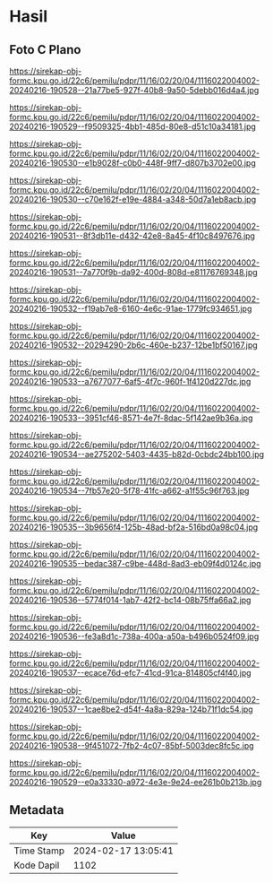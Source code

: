 # Hasil

## Foto C Plano

https://sirekap-obj-formc.kpu.go.id/22c6/pemilu/pdpr/11/16/02/20/04/1116022004002-20240216-190528--21a77be5-927f-40b8-9a50-5debb016d4a4.jpg

https://sirekap-obj-formc.kpu.go.id/22c6/pemilu/pdpr/11/16/02/20/04/1116022004002-20240216-190529--f9509325-4bb1-485d-80e8-d51c10a34181.jpg

https://sirekap-obj-formc.kpu.go.id/22c6/pemilu/pdpr/11/16/02/20/04/1116022004002-20240216-190530--e1b9028f-c0b0-448f-9ff7-d807b3702e00.jpg

https://sirekap-obj-formc.kpu.go.id/22c6/pemilu/pdpr/11/16/02/20/04/1116022004002-20240216-190530--c70e162f-e19e-4884-a348-50d7a1eb8acb.jpg

https://sirekap-obj-formc.kpu.go.id/22c6/pemilu/pdpr/11/16/02/20/04/1116022004002-20240216-190531--8f3db11e-d432-42e8-8a45-4f10c8497676.jpg

https://sirekap-obj-formc.kpu.go.id/22c6/pemilu/pdpr/11/16/02/20/04/1116022004002-20240216-190531--7a770f9b-da92-400d-808d-e81176769348.jpg

https://sirekap-obj-formc.kpu.go.id/22c6/pemilu/pdpr/11/16/02/20/04/1116022004002-20240216-190532--f19ab7e8-6160-4e6c-91ae-1779fc934651.jpg

https://sirekap-obj-formc.kpu.go.id/22c6/pemilu/pdpr/11/16/02/20/04/1116022004002-20240216-190532--20294290-2b6c-460e-b237-12be1bf50167.jpg

https://sirekap-obj-formc.kpu.go.id/22c6/pemilu/pdpr/11/16/02/20/04/1116022004002-20240216-190533--a7677077-6af5-4f7c-960f-1f4120d227dc.jpg

https://sirekap-obj-formc.kpu.go.id/22c6/pemilu/pdpr/11/16/02/20/04/1116022004002-20240216-190533--3951cf46-8571-4e7f-8dac-5f142ae9b36a.jpg

https://sirekap-obj-formc.kpu.go.id/22c6/pemilu/pdpr/11/16/02/20/04/1116022004002-20240216-190534--ae275202-5403-4435-b82d-0cbdc24bb100.jpg

https://sirekap-obj-formc.kpu.go.id/22c6/pemilu/pdpr/11/16/02/20/04/1116022004002-20240216-190534--7fb57e20-5f78-41fc-a662-a1f55c96f763.jpg

https://sirekap-obj-formc.kpu.go.id/22c6/pemilu/pdpr/11/16/02/20/04/1116022004002-20240216-190535--3b9656f4-125b-48ad-bf2a-516bd0a98c04.jpg

https://sirekap-obj-formc.kpu.go.id/22c6/pemilu/pdpr/11/16/02/20/04/1116022004002-20240216-190535--bedac387-c9be-448d-8ad3-eb09f4d0124c.jpg

https://sirekap-obj-formc.kpu.go.id/22c6/pemilu/pdpr/11/16/02/20/04/1116022004002-20240216-190536--5774f014-1ab7-42f2-bc14-08b75ffa66a2.jpg

https://sirekap-obj-formc.kpu.go.id/22c6/pemilu/pdpr/11/16/02/20/04/1116022004002-20240216-190536--fe3a8d1c-738a-400a-a50a-b496b0524f09.jpg

https://sirekap-obj-formc.kpu.go.id/22c6/pemilu/pdpr/11/16/02/20/04/1116022004002-20240216-190537--ecace76d-efc7-41cd-91ca-814805cf4f40.jpg

https://sirekap-obj-formc.kpu.go.id/22c6/pemilu/pdpr/11/16/02/20/04/1116022004002-20240216-190537--1cae8be2-d54f-4a8a-829a-124b71f1dc54.jpg

https://sirekap-obj-formc.kpu.go.id/22c6/pemilu/pdpr/11/16/02/20/04/1116022004002-20240216-190538--9f451072-7fb2-4c07-85bf-5003dec8fc5c.jpg

https://sirekap-obj-formc.kpu.go.id/22c6/pemilu/pdpr/11/16/02/20/04/1116022004002-20240216-190529--e0a33330-a972-4e3e-9e24-ee261b0b213b.jpg


## Metadata

| Key        | Value               |
| ---------- | ------------------- |
| Time Stamp | 2024-02-17 13:05:41 |
| Kode Dapil | 1102                |



